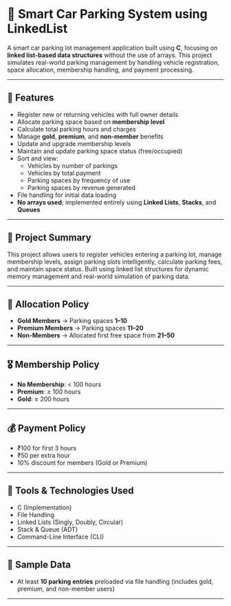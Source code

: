 # 🚗 Smart Car Parking System using LinkedList

A smart car parking lot management application built using **C**, focusing on **linked list-based data structures** without the use of arrays. This project simulates real-world parking management by handling vehicle registration, space allocation, membership handling, and payment processing.

---

## 🔧 Features

- Register new or returning vehicles with full owner details
- Allocate parking space based on **membership level**
- Calculate total parking hours and charges
- Manage **gold**, **premium**, and **non-member** benefits
- Update and upgrade membership levels
- Maintain and update parking space status (free/occupied)
- Sort and view:
  - Vehicles by number of parkings
  - Vehicles by total payment
  - Parking spaces by frequency of use
  - Parking spaces by revenue generated
- File handling for initial data loading
- **No arrays used**; implemented entirely using **Linked Lists**, **Stacks**, and **Queues**

---

## 🧠 Project Summary

This project allows users to register vehicles entering a parking lot, manage membership levels, assign parking slots intelligently, calculate parking fees, and maintain space status. Built using linked list structures for dynamic memory management and real-world simulation of parking data.

---

## 📌 Allocation Policy

- **Gold Members** → Parking spaces **1–10**  
- **Premium Members** → Parking spaces **11–20**  
- **Non-Members** → Allocated first free space from **21–50**

---

## 🎖 Membership Policy

- **No Membership**: < 100 hours  
- **Premium**: ≥ 100 hours  
- **Gold**: ≥ 200 hours  

---

## 💰 Payment Policy

- ₹100 for first 3 hours  
- ₹50 per extra hour  
- 10% discount for members (Gold or Premium)

---

## 🧪 Tools & Technologies Used

- C (Implementation)
- File Handling
- Linked Lists (Singly, Doubly, Circular)
- Stack & Queue (ADT)
- Command-Line Interface (CLI)

---

## 📂 Sample Data

- At least **10 parking entries** preloaded via file handling (includes gold, premium, and non-member users)

---


